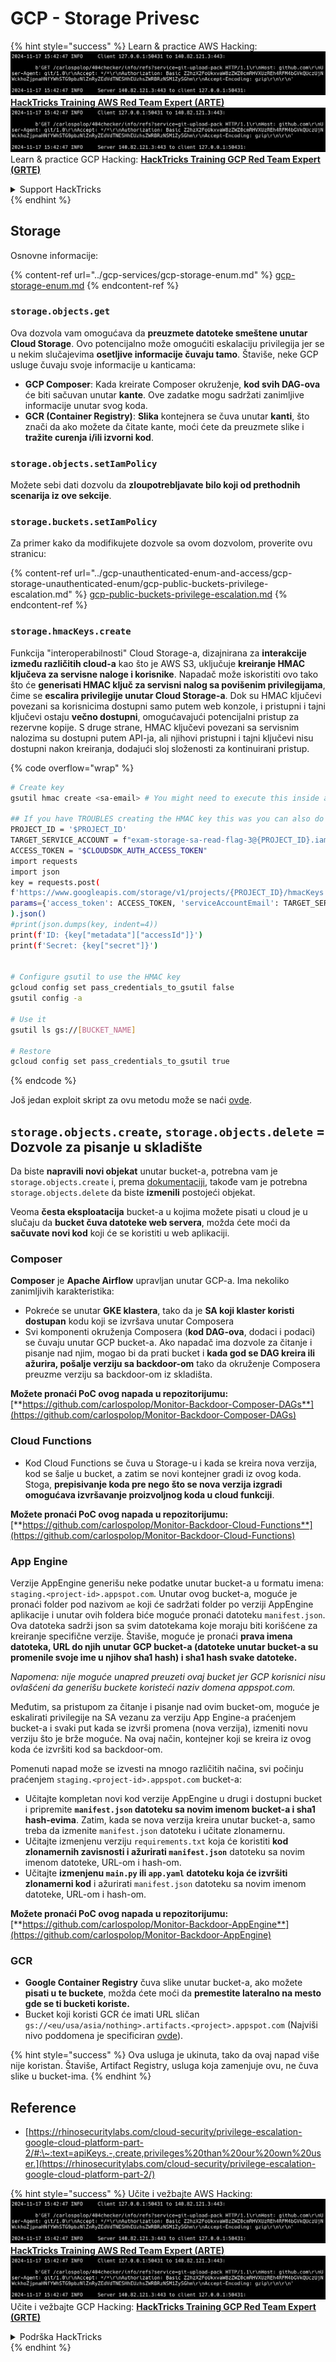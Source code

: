 # GCP - Storage Privesc

{% hint style="success" %}
Learn & practice AWS Hacking:<img src="../../../.gitbook/assets/image (1).png" alt="" data-size="line">[**HackTricks Training AWS Red Team Expert (ARTE)**](https://training.hacktricks.xyz/courses/arte)<img src="../../../.gitbook/assets/image (1).png" alt="" data-size="line">\
Learn & practice GCP Hacking: <img src="../../../.gitbook/assets/image (2).png" alt="" data-size="line">[**HackTricks Training GCP Red Team Expert (GRTE)**<img src="../../../.gitbook/assets/image (2).png" alt="" data-size="line">](https://training.hacktricks.xyz/courses/grte)

<details>

<summary>Support HackTricks</summary>

* Check the [**subscription plans**](https://github.com/sponsors/carlospolop)!
* **Join the** 💬 [**Discord group**](https://discord.gg/hRep4RUj7f) or the [**telegram group**](https://t.me/peass) or **follow** us on **Twitter** 🐦 [**@hacktricks\_live**](https://twitter.com/hacktricks\_live)**.**
* **Share hacking tricks by submitting PRs to the** [**HackTricks**](https://github.com/carlospolop/hacktricks) and [**HackTricks Cloud**](https://github.com/carlospolop/hacktricks-cloud) github repos.

</details>
{% endhint %}

## Storage

Osnovne informacije:

{% content-ref url="../gcp-services/gcp-storage-enum.md" %}
[gcp-storage-enum.md](../gcp-services/gcp-storage-enum.md)
{% endcontent-ref %}

### `storage.objects.get`

Ova dozvola vam omogućava da **preuzmete datoteke smeštene unutar Cloud Storage**. Ovo potencijalno može omogućiti eskalaciju privilegija jer se u nekim slučajevima **osetljive informacije čuvaju tamo**. Štaviše, neke GCP usluge čuvaju svoje informacije u kanticama:

* **GCP Composer**: Kada kreirate Composer okruženje, **kod svih DAG-ova** će biti sačuvan unutar **kante**. Ove zadatke mogu sadržati zanimljive informacije unutar svog koda.
* **GCR (Container Registry)**: **Slika** kontejnera se čuva unutar **kanti**, što znači da ako možete da čitate kante, moći ćete da preuzmete slike i **tražite curenja i/ili izvorni kod**.

### `storage.objects.setIamPolicy`

Možete sebi dati dozvolu da **zloupotrebljavate bilo koji od prethodnih scenarija iz ove sekcije**.

### **`storage.buckets.setIamPolicy`**

Za primer kako da modifikujete dozvole sa ovom dozvolom, proverite ovu stranicu:

{% content-ref url="../gcp-unauthenticated-enum-and-access/gcp-storage-unauthenticated-enum/gcp-public-buckets-privilege-escalation.md" %}
[gcp-public-buckets-privilege-escalation.md](../gcp-unauthenticated-enum-and-access/gcp-storage-unauthenticated-enum/gcp-public-buckets-privilege-escalation.md)
{% endcontent-ref %}

### `storage.hmacKeys.create`

Funkcija "interoperabilnosti" Cloud Storage-a, dizajnirana za **interakcije između različitih cloud-a** kao što je AWS S3, uključuje **kreiranje HMAC ključeva za servisne naloge i korisnike**. Napadač može iskoristiti ovo tako što će **generisati HMAC ključ za servisni nalog sa povišenim privilegijama**, čime se **escalira privilegije unutar Cloud Storage-a**. Dok su HMAC ključevi povezani sa korisnicima dostupni samo putem web konzole, i pristupni i tajni ključevi ostaju **večno dostupni**, omogućavajući potencijalni pristup za rezervne kopije. S druge strane, HMAC ključevi povezani sa servisnim nalozima su dostupni putem API-ja, ali njihovi pristupni i tajni ključevi nisu dostupni nakon kreiranja, dodajući sloj složenosti za kontinuirani pristup.

{% code overflow="wrap" %}
```bash
# Create key
gsutil hmac create <sa-email> # You might need to execute this inside a VM instance

## If you have TROUBLES creating the HMAC key this was you can also do it contacting the API directly:
PROJECT_ID = '$PROJECT_ID'
TARGET_SERVICE_ACCOUNT = f"exam-storage-sa-read-flag-3@{PROJECT_ID}.iam.gserviceaccount.com"
ACCESS_TOKEN = "$CLOUDSDK_AUTH_ACCESS_TOKEN"
import requests
import json
key = requests.post(
f'https://www.googleapis.com/storage/v1/projects/{PROJECT_ID}/hmacKeys',
params={'access_token': ACCESS_TOKEN, 'serviceAccountEmail': TARGET_SERVICE_ACCOUNT}
).json()
#print(json.dumps(key, indent=4))
print(f'ID: {key["metadata"]["accessId"]}')
print(f'Secret: {key["secret"]}')


# Configure gsutil to use the HMAC key
gcloud config set pass_credentials_to_gsutil false
gsutil config -a

# Use it
gsutil ls gs://[BUCKET_NAME]

# Restore
gcloud config set pass_credentials_to_gsutil true
```
{% endcode %}

Još jedan exploit skript za ovu metodu može se naći [ovde](https://github.com/RhinoSecurityLabs/GCP-IAM-Privilege-Escalation/blob/master/ExploitScripts/storage.hmacKeys.create.py).

## `storage.objects.create`, `storage.objects.delete` = Dozvole za pisanje u skladište

Da biste **napravili novi objekat** unutar bucket-a, potrebna vam je `storage.objects.create` i, prema [dokumentaciji](https://cloud.google.com/storage/docs/access-control/iam-permissions#object\_permissions), takođe vam je potrebna `storage.objects.delete` da biste **izmenili** postojeći objekat.

Veoma **česta eksploatacija** bucket-a u kojima možete pisati u cloud je u slučaju da **bucket čuva datoteke web servera**, možda ćete moći da **sačuvate novi kod** koji će se koristiti u web aplikaciji.

### Composer

**Composer** je **Apache Airflow** upravljan unutar GCP-a. Ima nekoliko zanimljivih karakteristika:

* Pokreće se unutar **GKE klastera**, tako da je **SA koji klaster koristi dostupan** kodu koji se izvršava unutar Composera
* Svi komponenti okruženja Composera (**kod DAG-ova**, dodaci i podaci) se čuvaju unutar GCP bucket-a. Ako napadač ima dozvole za čitanje i pisanje nad njim, mogao bi da prati bucket i **kada god se DAG kreira ili ažurira, pošalje verziju sa backdoor-om** tako da okruženje Composera preuzme verziju sa backdoor-om iz skladišta.

**Možete pronaći PoC ovog napada u repozitorijumu:** [**https://github.com/carlospolop/Monitor-Backdoor-Composer-DAGs**](https://github.com/carlospolop/Monitor-Backdoor-Composer-DAGs)

### Cloud Functions

* Kod Cloud Functions se čuva u Storage-u i kada se kreira nova verzija, kod se šalje u bucket, a zatim se novi kontejner gradi iz ovog koda. Stoga, **prepisivanje koda pre nego što se nova verzija izgradi omogućava izvršavanje proizvoljnog koda u cloud funkciji**.

**Možete pronaći PoC ovog napada u repozitorijumu:** [**https://github.com/carlospolop/Monitor-Backdoor-Cloud-Functions**](https://github.com/carlospolop/Monitor-Backdoor-Cloud-Functions)

### App Engine

Verzije AppEngine generišu neke podatke unutar bucket-a u formatu imena: `staging.<project-id>.appspot.com`. Unutar ovog bucket-a, moguće je pronaći folder pod nazivom `ae` koji će sadržati folder po verziji AppEngine aplikacije i unutar ovih foldera biće moguće pronaći datoteku `manifest.json`. Ova datoteka sadrži json sa svim datotekama koje moraju biti korišćene za kreiranje specifične verzije. Štaviše, moguće je pronaći **prava imena datoteka, URL do njih unutar GCP bucket-a (datoteke unutar bucket-a su promenile svoje ime u njihov sha1 hash) i sha1 hash svake datoteke.**

_Napomena: nije moguće unapred preuzeti ovaj bucket jer GCP korisnici nisu ovlašćeni da generišu buckete koristeći naziv domena appspot.com._

Međutim, sa pristupom za čitanje i pisanje nad ovim bucket-om, moguće je eskalirati privilegije na SA vezanu za verziju App Engine-a praćenjem bucket-a i svaki put kada se izvrši promena (nova verzija), izmeniti novu verziju što je brže moguće. Na ovaj način, kontejner koji se kreira iz ovog koda će izvršiti kod sa backdoor-om.

Pomenuti napad može se izvesti na mnogo različitih načina, svi počinju praćenjem `staging.<project-id>.appspot.com` bucket-a:

* Učitajte kompletan novi kod verzije AppEngine u drugi i dostupni bucket i pripremite **`manifest.json` datoteku sa novim imenom bucket-a i sha1 hash-evima**. Zatim, kada se nova verzija kreira unutar bucket-a, samo treba da izmenite `manifest.json` datoteku i učitate zlonamernu.
* Učitajte izmenjenu verziju `requirements.txt` koja će koristiti **kod zlonamernih zavisnosti i ažurirati `manifest.json`** datoteku sa novim imenom datoteke, URL-om i hash-om.
* Učitajte **izmenjenu `main.py` ili `app.yaml` datoteku koja će izvršiti zlonamerni kod** i ažurirati `manifest.json` datoteku sa novim imenom datoteke, URL-om i hash-om.

**Možete pronaći PoC ovog napada u repozitorijumu:** [**https://github.com/carlospolop/Monitor-Backdoor-AppEngine**](https://github.com/carlospolop/Monitor-Backdoor-AppEngine)

### GCR

* **Google Container Registry** čuva slike unutar bucket-a, ako možete **pisati u te buckete**, možda ćete moći da **premestite lateralno na mesto gde se ti bucketi koriste.**
* Bucket koji koristi GCR će imati URL sličan `gs://<eu/usa/asia/nothing>.artifacts.<project>.appspot.com` (Najviši nivo poddomena je specificiran [ovde](https://cloud.google.com/container-registry/docs/pushing-and-pulling)).

{% hint style="success" %}
Ova usluga je ukinuta, tako da ovaj napad više nije koristan. Štaviše, Artifact Registry, usluga koja zamenjuje ovu, ne čuva slike u bucket-ima.
{% endhint %}

## **Reference**

* [https://rhinosecuritylabs.com/cloud-security/privilege-escalation-google-cloud-platform-part-2/#:\~:text=apiKeys.-,create,privileges%20than%20our%20own%20user.](https://rhinosecuritylabs.com/cloud-security/privilege-escalation-google-cloud-platform-part-2/)

{% hint style="success" %}
Učite i vežbajte AWS Hacking:<img src="../../../.gitbook/assets/image (1).png" alt="" data-size="line">[**HackTricks Training AWS Red Team Expert (ARTE)**](https://training.hacktricks.xyz/courses/arte)<img src="../../../.gitbook/assets/image (1).png" alt="" data-size="line">\
Učite i vežbajte GCP Hacking: <img src="../../../.gitbook/assets/image (2).png" alt="" data-size="line">[**HackTricks Training GCP Red Team Expert (GRTE)**<img src="../../../.gitbook/assets/image (2).png" alt="" data-size="line">](https://training.hacktricks.xyz/courses/grte)

<details>

<summary>Podrška HackTricks</summary>

* Proverite [**planove pretplate**](https://github.com/sponsors/carlospolop)!
* **Pridružite se** 💬 [**Discord grupi**](https://discord.gg/hRep4RUj7f) ili [**telegram grupi**](https://t.me/peass) ili **pratite** nas na **Twitter-u** 🐦 [**@hacktricks\_live**](https://twitter.com/hacktricks\_live)**.**
* **Podelite hakerske trikove slanjem PR-ova na** [**HackTricks**](https://github.com/carlospolop/hacktricks) i [**HackTricks Cloud**](https://github.com/carlospolop/hacktricks-cloud) github repozitorijume.

</details>
{% endhint %}
